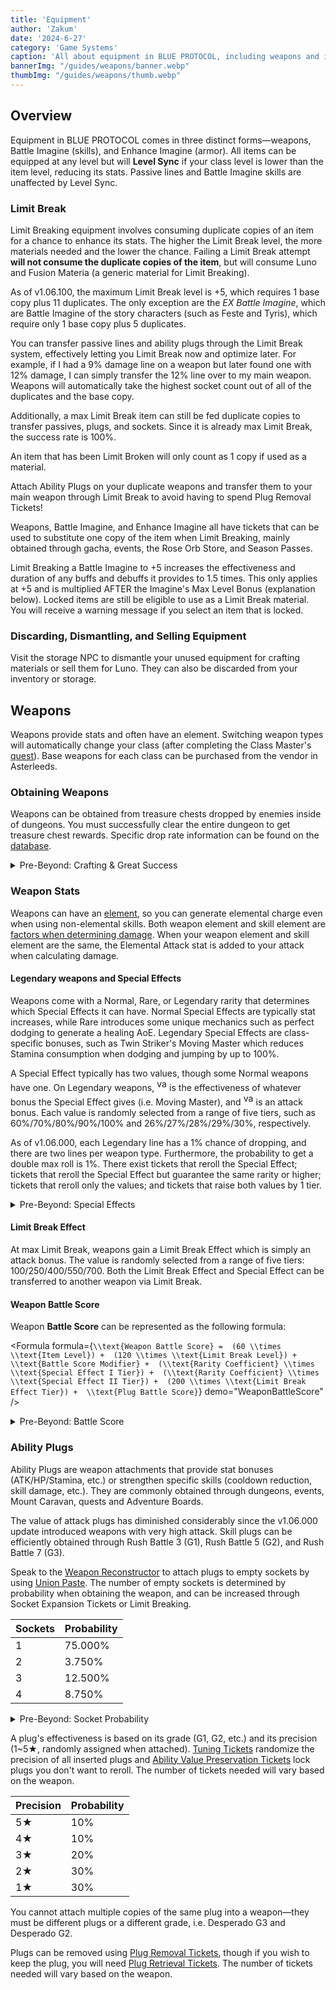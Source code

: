 ```yaml
---
title: 'Equipment'
author: 'Zakum'
date: '2024-6-27'
category: 'Game Systems'
caption: 'All about equipment in BLUE PROTOCOL, including weapons and imagine.'
bannerImg: "/guides/weapons/banner.webp"
thumbImg: "/guides/weapons/thumb.webp"
---
```


<script>
    import StickyNote from '$lib/components/StickyNote.svelte';
    import YouTube from '$lib/components/YouTube.svelte';
    import Formula from '$lib/components/guides/Formula.svelte';
    import { assetUrl } from "$lib/utils";
</script>

<!-- <YouTube 
    title="Weapons and Plugs" 
    id="zcSPxPQwuTo"
    bleed
/> -->

## Overview
Equipment in BLUE PROTOCOL comes in three distinct forms—weapons, Battle Imagine (skills), and Enhance Imagine (armor). All items can be equipped at any level but will <b style="color: var(--color-levelsync)">Level Sync</b> if your class level is lower than the item level, reducing its stats. Passive lines and Battle Imagine skills are unaffected by Level Sync.

### Limit Break
Limit Breaking equipment involves consuming duplicate copies of an item for a chance to enhance its stats. The higher the Limit Break level, the more materials needed and the lower the chance. Failing a Limit Break attempt **will not consume the duplicate copies of the item**, but will consume Luno and Fusion Materia (a generic material for Limit Breaking).

As of v1.06.100, the maximum Limit Break level is +5, which requires 1 base copy plus 11 duplicates. The only exception are the *EX Battle Imagine*, which are Battle Imagine of the story characters (such as Feste and Tyris), which require only 1 base copy plus 5 duplicates.

You can transfer passive lines and ability plugs through the Limit Break system, effectively letting you Limit Break now and optimize later. For example, if I had a 9% damage line on a weapon but later found one with 12% damage, I can simply transfer the 12% line over to my main weapon. Weapons will automatically take the highest socket count out of all of the duplicates and the base copy. 

Additionally, a max Limit Break item can still be fed duplicate copies to transfer passives, plugs, and sockets. Since it is already max Limit Break, the success rate is 100%.

An item that has been Limit Broken will only count as 1 copy if used as a material.

<StickyNote type="tip">
    Attach Ability Plugs on your duplicate weapons and transfer them to your main weapon through Limit Break to avoid having to spend Plug Removal Tickets!
</StickyNote>

Weapons, Battle Imagine, and Enhance Imagine all have tickets that can be used to substitute one copy of the item when Limit Breaking, mainly obtained through gacha, events, the Rose Orb Store, and Season Passes.

<StickyNote type="note">
    Limit Breaking a Battle Imagine to +5 increases the effectiveness and duration of any buffs and debuffs it provides to 1.5 times. This only applies at +5 and is multiplied AFTER the Imagine's Max Level Bonus (explanation below).
</StickyNote>

<StickyNote type="caution">
    Locked items are still be eligible to use as a Limit Break material. You will receive a warning message if you select an item that is locked.
</StickyNote>

### Discarding, Dismantling, and Selling Equipment
Visit the storage NPC to dismantle your unused equipment for crafting materials or sell them for Luno. They can also be discarded from your inventory or storage.

## Weapons
Weapons provide stats and often have an element. Switching weapon types will automatically change your class (after completing the Class Master's [quest](/db/quest/SQ101_001)). Base weapons for each class can be purchased from the vendor in Asterleeds.

### Obtaining Weapons
Weapons can be obtained from treasure chests dropped by enemies inside of dungeons. You must successfully clear the entire dungeon to get treasure chest rewards. Specific drop rate information can be found on the [database](/db).

<details class="surface1 p-4 rounded-2xl" style="max-inline-size: var(--text-length)">
    <summary class="arrow accent2">Pre-Beyond: Crafting & Great Success</summary>
    <small class="text3 font-semibold">The following section applies to weapons added to the game before the Beyond update (v1.06.000).</small>
    <p>
        Weapons can also be crafted at the Crafting Machine found in town. Their recipes can be acquired through quests and <a href="/guides/adventure-boards">Adventure Boards</a>. 
    </p>
    <p>
        When obtaining a weapon, either through crafting or from a chest, there is a chance of it being a <strong>Great Success</strong>, granting more plug sockets and higher special effect values. When crafting, there are tickets that can boost the Great Success rate. There are also tickets that can guarantee a Great Success, though the amount needed will vary based on the weapon.
    </p>
</details>

### Weapon Stats
Weapons can have an [element](/guides/combat#elements), so you can generate elemental charge even when using non-elemental skills. Both weapon element and skill element are [factors when determining damage](/guides/combat#weapon-skill-interaction). When your weapon element and skill element are the same, the Elemental Attack stat is added to your attack when calculating damage. 

#### Legendary weapons and Special Effects
Weapons come with a Normal, Rare, or Legendary rarity that determines which Special Effects it can have. Normal Special Effects are typically stat increases, while Rare introduces some unique mechanics such as perfect dodging to generate a healing AoE. Legendary Special Effects are class-specific bonuses, such as Twin Striker's Moving Master which reduces Stamina consumption when dodging and jumping by up to 100%.

<p>
    A Special Effect typically has two values, though some Normal weapons have one. On Legendary weapons, <img src={assetUrl("/UI/Common/UI_CmnSpecileMain_Num1.webp")} alt="value I" width="16" height="20" class="inline" /> is the effectiveness of whatever bonus the Special Effect gives (i.e. Moving Master), and <img src={assetUrl("/UI/Common/UI_CmnSpecileMain_Num2.webp")} alt="value II" width="16" height="20" class="inline" /> is an attack bonus. Each value is randomly selected from a range of five tiers, such as 60%/70%/80%/90%/100% and 26%/27%/28%/29%/30%, respectively.
</p>

As of v1.06.000, each Legendary line has a 1% chance of dropping, and there are two lines per weapon type. Furthermore, the probability to get a double max roll is 1%. There exist tickets that reroll the Special Effect; tickets that reroll the Special Effect but guarantee the same rarity or higher; tickets that reroll only the values; and tickets that raise both values by 1 tier. 

<details class="surface1 p-4 rounded-2xl" style="max-inline-size: var(--text-length)">
    <summary class="arrow accent2">Pre-Beyond: Special Effects</summary>
    <small class="text3 font-semibold">The following section applies to weapons added to the game before the Beyond update (v1.06.000).</small>
    <p>
        Special Effects provide bonus damage to a classification of enemies. For example, a highly sought-after line is Ground Killer G1 which deals 11% bonus damage to all enemies that stand on the ground. The Special Effect on a weapon is randomly determined between a few weapon-specific options and cannot be changed. The bonus damage is randomly determined within a range.
    </p>
    <table>
        <caption style="caption-side: bottom;">
            Special Effects for <a href="/db/weapons/106001201">Pyroclastic Bow</a>.<br>Demihuman Killer applies to a broader range of enemies and thus has lower values.
        </caption>
        <thead>
            <tr>
                <th>Special Effect</th>
                <th>Great Success Value</th>
                <th>Success Value</th>
                <th>Probability</th>
            </tr>
        </thead>
        <tbody>
            <tr>
                <td>Golem Killer G1</td>
                <td>+11% ~ +13%</td>
                <td>+5% ~ +8%</td>
                <td>20%</td>
            </tr>
            <tr>
                <td>Goblin Killer G1</td>
                <td>+11% ~ +13%</td>
                <td>+5% ~ +8%</td>
                <td>40%</td>
            </tr>
            <tr>
                <td>Demihuman Killer G1</td>
                <td>+9% ~ +11%</td>
                <td>+4% ~ +7%</td>
                <td>40%</td>
            </tr>
        </tbody>
    </table>
    <p style="margin-bottom: 0">
        There are also some Special Effects that only appear on weapons obtained from dungeon treasure chests. For the weapon above, it is a Boar Killer line.
    </p>
</details>

#### Limit Break Effect
At max Limit Break, weapons gain a Limit Break Effect which is simply an attack bonus. The value is randomly selected from a range of five tiers: 100/250/400/550/700. Both the Limit Break Effect and Special Effect can be transferred to another weapon via Limit Break.

#### Weapon Battle Score
Weapon **Battle Score** can be represented as the following formula:

<Formula
    formula={`
        \\text{Weapon Battle Score} = 
        (60 \\times \\text{Item Level}) + 
        (120 \\times \\text{Limit Break Level}) + 
        \\text{Battle Score Modifier} + 
        (\\text{Rarity Coefficient} \\times \\text{Special Effect I Tier}) + 
        (\\text{Rarity Coefficient} \\times \\text{Special Effect II Tier}) + 
        (200 \\times \\text{Limit Break Effect Tier}) + 
        \\text{Plug Battle Score}
    `}
    demo="WeaponBattleScore"
/>

<details class="surface1 p-4 rounded-2xl" style="max-inline-size: var(--text-length)">
    <summary class="arrow accent2">Pre-Beyond: Battle Score</summary>
    <small class="text3 font-semibold">The following section applies to weapons added to the game before the Beyond update (v1.06.000).</small>
    <Formula
        inline
        class="block mt-4 text-center"
        formula={`\\text{Weapon Battle Score} = (60 \\times \\text{Item Level}) + (120 \\times \\text{Limit Break Level})`}
    />
    <p style="margin-bottom: 0">
        Before the Limit Break system was introduced, weapons gave <Formula inline formula={`(50 \\times \\text{Item Level})`} /> Battle Score.
    </p>
</details>

### Ability Plugs
Ability Plugs are weapon attachments that provide stat bonuses (ATK/HP/Stamina, etc.) or strengthen specific skills (cooldown reduction, skill damage, etc.). They are commonly obtained through dungeons, events, Mount Caravan, quests and Adventure Boards.

<StickyNote type="tip">
    The value of attack plugs has diminished considerably since the v1.06.000 update introduced weapons with very high attack. Skill plugs can be efficiently obtained through Rush Battle 3 (G1), Rush Battle 5 (G2), and Rush Battle 7 (G3).
</StickyNote>

Speak to the [Weapon Reconstructor](/map) to attach plugs to empty sockets by using [Union Paste](/db/items/175100000). The number of empty sockets is determined by probability when obtaining the weapon, and can be increased through Socket Expansion Tickets or Limit Breaking.

| Sockets  | Probability |
|----------|-------------|
| 1        | 75.000%     |
| 2        | 3.750%      | 
| 3        | 12.500%     | 
| 4        | 8.750%      |

<details class="surface1 p-4 rounded-2xl mt-4" style="max-inline-size: var(--text-length)">
    <summary class="arrow accent2">Pre-Beyond: Socket Probability</summary>
    <small class="text3 font-semibold">The following section applies to weapons added to the game before the Beyond update (v1.06.000).</small>
    <p>
        The number of empty sockets will be determined by whether the weapon was a Success or a Great Success. Since a Great Success is typically (if not always) 25%, the rates are mostly identical.
    </p>
    <table>
        <caption style="caption-side: bottom">
            Example weapon: <a href="/db/weapons/106001201">Pyroclastic Bow</a>.
        </caption>
        <thead>
            <tr>
                <th>Socket Count</th>
                <th>Probability (Great Success)</th>
                <th>Probability (Success)</th>
            </tr>
        </thead>
        <tbody>
            <tr>
                <td>1</td>
                <td>0%</td>
                <td>100%</td>
            </tr>
            <tr>
                <td>2</td>
                <td>15%</td>
                <td>0%</td>
            </tr>
            <tr>
                <td>3</td>
                <td>50%</td>
                <td>0%</td>
            </tr>
            <tr>
                <td>4</td>
                <td>35%</td>
                <td>0%</td>
            </tr>
        </tbody>
    </table>
</details>

A plug's effectiveness is based on its grade (G1, G2, etc.) and its precision (1~5★, randomly assigned when attached). [Tuning Tickets](/db/tokens/140000300) randomize the precision of all inserted plugs and [Ability Value Preservation Tickets](/db/tokens/140000400) lock plugs you don't want to reroll. The number of tickets needed will vary based on the weapon.

| Precision | Probability |
|-----------|-------------|
| 5★        | 10%         |
| 4★        | 10%         | 
| 3★        | 20%         | 
| 2★        | 30%         | 
| 1★        | 30%         | 

<StickyNote type="note">
    You cannot attach multiple copies of the same plug into a weapon—they must be different plugs or a different grade, i.e. Desperado G3 and Desperado G2.
</StickyNote>

Plugs can be removed using [Plug Removal Tickets](/db/tokens/140000700), though if you wish to keep the plug, you will need [Plug Retrieval Tickets](/db/tokens/140000900). The number of tickets needed will vary based on the weapon. 